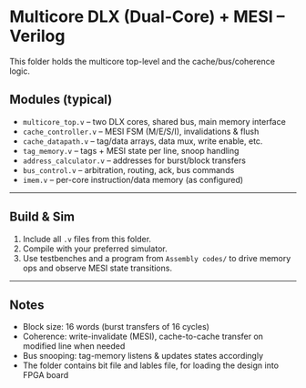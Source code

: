 # **Multicore DLX (Dual-Core) + MESI – Verilog**

This folder holds the multicore top-level and the cache/bus/coherence logic.

## Modules (typical)
- `multicore_top.v` – two DLX cores, shared bus, main memory interface
- `cache_controller.v` – MESI FSM (M/E/S/I), invalidations & flush
- `cache_datapath.v` – tag/data arrays, data mux, write enable, etc.
- `tag_memory.v` – tags + MESI state per line, snoop handling
- `address_calculator.v` – addresses for burst/block transfers
- `bus_control.v` – arbitration, routing, ack, bus commands
- `imem.v` – per-core instruction/data memory (as configured)

---

## Build & Sim
1. Include all `.v` files from this folder.
2. Compile with your preferred simulator.
3. Use testbenches and a program from `Assembly codes/` to drive memory ops and observe MESI state transitions.

---

## Notes
- Block size: 16 words (burst transfers of 16 cycles)
- Coherence: write-invalidate (MESI), cache-to-cache transfer on modified line when needed
- Bus snooping: tag-memory listens & updates states accordingly
- The folder contains bit file and lables file, for loading the design into FPGA board
